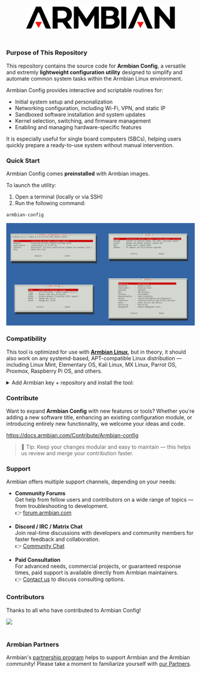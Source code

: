 <h2 align="center">
  <a href=#><img src="https://raw.githubusercontent.com/armbian/.github/master/profile/logosmall.png" alt="Armbian logo"></a>
  <br><br>
</h2>

### Purpose of This Repository

This repository contains the source code for **Armbian Config**, a versatile and extremly **lightweight configuration utility** designed to simplify and automate common system tasks within the Armbian Linux environment.

Armbian Config provides interactive and scriptable routines for:

- Initial system setup and personalization  
- Networking configuration, including Wi-Fi, VPN, and static IP  
- Sandboxed software installation and system updates  
- Kernel selection, switching, and firmware management  
- Enabling and managing hardware-specific features  

It is especially useful for single board computers (SBCs), helping users quickly prepare a ready-to-use system without manual intervention.

### Quick Start

Armbian Config comes **preinstalled** with Armbian images.

To launch the utility:

1. Open a terminal (locally or via SSH)
2. Run the following command:

```bash
armbian-config
```

<a href=#><img src=.github/images/common.png></a>

### Compatibility

This tool is optimized for use with [**Armbian Linux**](https://www.armbian.com), but in theory, it should also work on any systemd-based, APT-compatible Linux distribution — including Linux Mint, Elementary OS, Kali Linux, MX Linux, Parrot OS, Proxmox, Raspberry Pi OS, and others.
<details><summary>Add Armbian key + repository and install the tool:</summary>
  
```bash
wget -qO - https://apt.armbian.com/armbian.key | gpg --dearmor | \
sudo tee /usr/share/keyrings/armbian.gpg > /dev/null
cat << EOF | sudo tee /etc/apt/sources.list.d/armbian-config.sources > /dev/null
Types: deb
URIs: https://github.armbian.com/configng
Suites: stable
Components: main
Signed-By: /usr/share/keyrings/armbian.gpg
EOF
sudo apt update
sudo apt -y install armbian-config
armbian-config
```
</details>

### Contribute

Want to expand **Armbian Config** with new features or tools? Whether you're adding a new software title, enhancing an existing configuration module, or introducing entirely new functionality, we welcome your ideas and code.

<https://docs.armbian.com/Contribute/Armbian-config>

> 📌 Tip: Keep your changes modular and easy to maintain — this helps us review and merge your contribution faster.

### Support

Armbian offers multiple support channels, depending on your needs:

- **Community Forums**  
  Get help from fellow users and contributors on a wide range of topics — from troubleshooting to development.  
  👉 [forum.armbian.com](https://forum.armbian.com)

- **Discord / IRC / Matrix Chat**  
  Join real-time discussions with developers and community members for faster feedback and collaboration.  
  👉 [Community Chat](https://docs.armbian.com/Community_IRC/)

- **Paid Consultation**  
  For advanced needs, commercial projects, or guaranteed response times, paid support is available directly from Armbian maintainers.  
  👉 [Contact us](https://www.armbian.com/contact) to discuss consulting options.

### Contributors

Thanks to all who have contributed to Armbian Config!

<a href="https://github.com/armbian/configng/graphs/contributors">
  <img src="https://contrib.rocks/image?repo=armbian/configng" />
</a>
<br>
<br>

### Armbian Partners

Armbian's [partnership program](https://forum.armbian.com/subscriptions) helps to support Armbian and the Armbian community! Please take a moment to familiarize yourself with [our Partners](https://armbian.com/partners).
